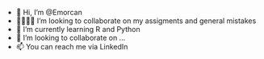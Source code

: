 - 👋 Hi, I’m @Emorcan
- 🫱🏻‍🫲🏻 I’m looking to collaborate on my assigments and general mistakes
- 🌱 I’m currently learning R and Python
- 💞️ I’m looking to collaborate on ...
- 📫 You can reach me via LinkedIn

<!---
Emorcan/Emorcan is a ✨ special ✨ repository because its `README.md` (this file) appears on your GitHub profile.
You can click the Preview link to take a look at your changes.
--->
